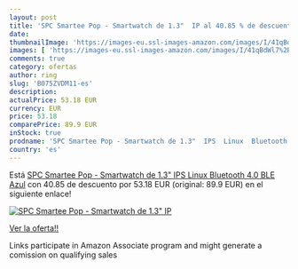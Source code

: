 ```yaml
---
layout: post
title: 'SPC Smartee Pop - Smartwatch de 1.3"  IP al 40.85 % de descuento'
date: 
thumbnailImage: 'https://images-eu.ssl-images-amazon.com/images/I/41qBdWl7%2ByL._SL200_.jpg'
images: [ 'https://images-eu.ssl-images-amazon.com/images/I/41qBdWl7%2ByL._SL200_.jpg' ]
comments: true
category: ofertas
author: ring
slug: 'B075ZVDM11-es'
description:
actualPrice: 53.18 EUR
currency: EUR
price: 53.18
comparePrice: 89.9 EUR
inStock: true
prodname: 'SPC Smartee Pop - Smartwatch de 1.3"  IPS  Linux  Bluetooth 4.0 BLE  Azul'
country: 'es'
---
```


Está [SPC Smartee Pop - Smartwatch de 1.3"  IPS  Linux  Bluetooth 4.0 BLE  Azul](https://www.amazon.es/dp/B075ZVDM11/?tag=tolees-21) con 40.85 de descuento por 53.18 EUR (original: 89.9 EUR) en el siguiente enlace!

[![SPC Smartee Pop - Smartwatch de 1.3"  IP](https://images-eu.ssl-images-amazon.com/images/I/41qBdWl7%2ByL._SL200_.jpg)](https://www.amazon.es/dp/B075ZVDM11/?tag=tolees-21)

[Ver la oferta!!](https://www.amazon.es/dp/B075ZVDM11/?tag=tolees-21)

Links participate in Amazon Associate program and might generate a comission on qualifying sales


